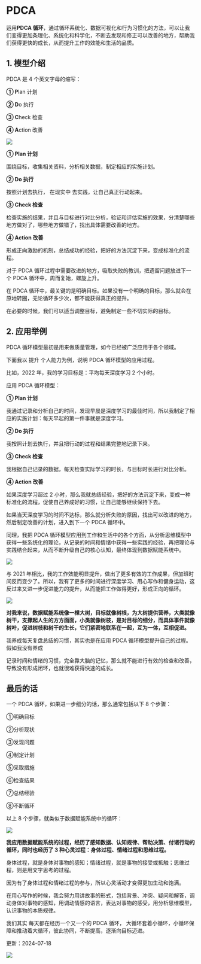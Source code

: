 # PDCA

运用**PDCA 循环**，通过循环系统化、数据可视化和行为习惯化的方法，可以让我们变得更加条理化、系统化和科学化，不断去发现和修正可以改善的地方，帮助我们获得更快的成长，从而提升工作的效能和生活的品质。 

## **1. 模型介绍** 

PDCA 是 4 个英文字母的缩写：  

**① P**lan 计划 

**② D**o 执行 

**③ C**heck 检查 

**④ A**ction 改善

![](https://mmbiz.qpic.cn/mmbiz_png/giaycic3UNwo0iayRw78LgQvCz3GicR22xorCQbaFxJJibaC6jycoBkicuAYBMnIa2W50p98fJj5rR82xicWhuKqnJOUA/640?wx_fmt=png) 

**① Plan 计划** 

围绕目标，收集相关资料，分析相关数据，制定相应的实施计划。

**② Do 执行** 

按照计划去执行，  在现实中  去实践，让自己真正行动起来。

**③ Check 检查** 

检查实施的结果，并且与目标进行对比分析，验证和评估实施的效果，分清楚哪些地方做对了，哪些地方做错了，找出具体需要改善的地方。

**④ Action 改善** 

形成正向激励的机制，总结成功的经验，把好的方法沉淀下来，变成标准化的流程。  

对于 PDCA 循环过程中需要改进的地方，吸取失败的教训，把遗留问题放进下一个 PDCA 循环中，周而复始，螺旋上升。

在 PDCA 循环中，最关键的是明确目标。如果没有一个明确的目标，那么就会在原地转圈，无论循环多少次，都不能获得真正的提升。

在必要的时候，我们可以适当调整目标，避免制定一些不切实际的目标。

## **2. 应用举例** 

PDCA 循环模型最初是用来做质量管理，如今已经被广泛应用于各个领域。

下面我以  提升  个人能力为例，说明  PDCA 循环模型的应用过程。

比如，2022 年，我的学习目标是：平均每天深度学习 2 个小时。

应用 PDCA 循环模型：

**① Plan 计划** 

我通过记录和分析自己的时间，发现早晨是深度学习的最佳时间，所以我制定了相应的实施计划：每天早起的第一件事就是深度学习。

**② Do 执行** 

我按照计划去执行，并且把行动的过程和结果完整地记录下来。

**③ Check 检查** 

我根据自己记录的数据，每天检查实际学习的时长，与目标时长进行对比分析。

**④ Action 改善** 

如果深度学习超过 2 小时，那么我就总结经验，把好的方法沉淀下来，变成一种标准化的流程，促使自己养成好的习惯，让自己能够继续保持下去。  

如果当天深度学习的时间不达标，那么就分析失败的原因，找出可以改进的地方，然后制定改善的计划，进入到下一个 PDCA 循环中。  

同理，我把 PDCA 循环模型应用到工作和生活中的各个方面，从分析思维模型中获得一些系统化的理论，从记录的时间和情绪中获得一些实践的经验，再把理论与实践结合起来，从而不断升级自己的核心认知，最终体现到数据赋能系统中。

![](https://mmbiz.qpic.cn/mmbiz_png/giaycic3UNwo1pEV47mUX6YON1apxKwGnNv6S2t32BhoPaycXs517t1lva3O7aKc8ibpT8Ull9MJztM1klwBx1foQ/640?wx_fmt=png)

与 2021 年相比，我的工作效能明显提升，做出了更多有效的工作成果，但加班时间反而变少了。所以，我有了更多的时间进行深度学习、用心写作和健身运动，这反过来又进一步促进能力的提升，从而能把工作做得更好，形成正向的循环。

![](https://mmbiz.qpic.cn/mmbiz_png/giaycic3UNwo1pEV47mUX6YON1apxKwGnN2NoYkK6OQiawezQ8I65SnyYc2ePjO77rysrffFOvuGCccGpPwbCnlsg/640?wx_fmt=png) 

**对我来说，数据赋能系统像一棵大树，目标就像树根，为大树提供营养，大类就像树干，支撑起人生的方方面面，小类就像树枝，是对目标的细分，而具体事件就像树叶，促进树枝和树干的生长，它们紧密地联系在一起，互为一体，互相促进。**

我养成每天复盘总结的习惯，其实也是在应用 PDCA 循环模型提升自己的过程。假如我没有养成

记录时间和情绪的习惯，完全靠大脑的记忆，那么就不能进行有效的检查和改善，导致没有形成闭环，也就很难获得快速的成长。

## **最后的话**

一个 PDCA 循环，如果进一步细分的话，那么通常包括以下 8 个步骤：

①明确目标  

②分析现状  

③发现问题  

④制定计划  

⑤采取措施  

⑥检查结果  

⑦总结经验  

⑧不断循环  

以上 8 个步骤，就类似于数据赋能系统中的循环：  

![](https://mmbiz.qpic.cn/mmbiz_png/giaycic3UNwo1pEV47mUX6YON1apxKwGnNVpfHdQhfVwyThJeCj6uaR9pBcsPPrtM38lYDeRvopWVJlyibuuAL9Yw/640?wx_fmt=png) 

**我应用数据赋能系统的过程，经历了感知数据、认知规律、帮助决策、付诸行动的循环，同时也经历了 3 种心灵过程：身体过程、情绪过程和思维过程。** 

身体过程，就是身体对事物的感知；情绪过程，就是事物的接受或抵触；思维过程，则是用文字思考的过程。

因为有了身体过程和情绪过程的参与，所以心灵活动才变得更加生动和饱满。

在用心写作的时候，我会努力用讲故事的形式，包括背景、冲突、疑问和解答，调动身体对事物的感知，用调动情感的语言，表达对事物的感受，用分析思维模型，认识事物的本质规律。

我们其实  每天都在经历一个又一个的  PDCA 循环， 大循环套着小循环，小循环保障和推动着大循环，彼此协同，不断提高，逐渐向目标迈进。

更新：2024-07-18

![](https://visitor-badge.laobi.icu/badge?page_id=sjhfx.linji&left_text=PageViews&right_color=%2300589F)